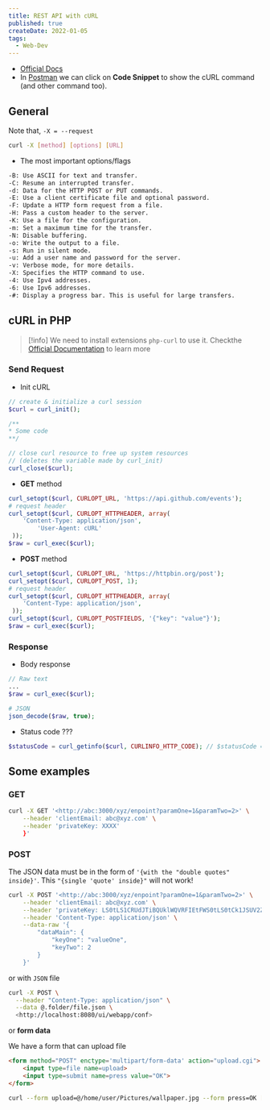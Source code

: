 ```yaml
---
title: REST API with cURL
published: true
createDate: 2022-01-05
tags:
  - Web-Dev
---
```

- [Official Docs](https://curl.se/)
- In [Postman](https://www.postman.com/) we can click on **Code Snippet** to show the cURL command (and other command too).
## General

Note that, `-X = --request`

```bash
curl -X [method] [options] [URL]
```

- The most important options/flags
  
```bash frame="none"
-B: Use ASCII for text and transfer. 
-C: Resume an interrupted transfer. 
-d: Data for the HTTP POST or PUT commands. 
-E: Use a client certificate file and optional password.
-F: Update a HTTP form request from a file. 
-H: Pass a custom header to the server. 
-K: Use a file for the configuration. 
-m: Set a maximum time for the transfer. 
-N: Disable buffering. 
-o: Write the output to a file.
-s: Run in silent mode. 
-u: Add a user name and password for the server. 
-v: Verbose mode, for more details. 
-X: Specifies the HTTP command to use. 
-4: Use Ipv4 addresses. 
-6: Use Ipv6 addresses. 
-#: Display a progress bar. This is useful for large transfers.
```
## cURL in PHP

> [!info]
>We need to install extensions `php-curl` to use it. Checkthe [Official Documentation](https://www.php.net/manual/en/book.curl.php) to learn more

### Send Request

- Init cURL
  
```php
// create & initialize a curl session
$curl = curl_init();

/**
* Some code
**/ 

// close curl resource to free up system resources
// (deletes the variable made by curl_init)
curl_close($curl);
```

- **GET** method
  
```php
curl_setopt($curl, CURLOPT_URL, 'https://api.github.com/events');
# request header
curl_setopt($curl, CURLOPT_HTTPHEADER, array(
    'Content-Type: application/json',
		'User-Agent: cURL'
 ));
$raw = curl_exec($curl);
```
  
- **POST** method

```php
curl_setopt($curl, CURLOPT_URL, 'https://httpbin.org/post');
curl_setopt($curl, CURLOPT_POST, 1);
# request header
curl_setopt($curl, CURLOPT_HTTPHEADER, array(
    'Content-Type: application/json',
 ));
curl_setopt($curl, CURLOPT_POSTFIELDS, '{"key": "value"}');
$raw = curl_exec($curl);
```

### Response

- Body response

```php
// Raw text 
...
$raw = curl_exec($curl); 

# JSON 
json_decode($raw, true);
```

- Status code ???

```php
$statusCode = curl_getinfo($curl, CURLINFO_HTTP_CODE); // $statusCode = 200
```

## Some examples

### GET

```bash
curl -X GET '<http://abc:3000/xyz/enpoint?paramOne=1&paramTwo=2>' \
	--header 'clientEmail: abc@xyz.com' \
	--header 'privateKey: XXXX'
	}'
```

### POST

The JSON data must be in the form of `'{with the "double quotes" inside}'`. This `"{single 'quote' inside}"` will not work!

```bash
curl -X POST '<http://abc:3000/xyz/enpoint?paramOne=1&paramTwo=2>' \
	--header 'clientEmail: abc@xyz.com' \
	--header 'privateKey: LS0tLS1CRUdJTiBQUklWQVRFIEtFWS0tLS0tCk1JSUV2Z0lCQU' \
	--header 'Content-Type: application/json' \
	--data-raw '{
		"dataMain": {
			"keyOne": "valueOne",
			"keyTwo": 2
		}
	}'
```

or with `JSON` file

```bash
curl -X POST \
  --header "Content-Type: application/json" \
  --data @.folder/file.json \
  <http://localhost:8080/ui/webapp/conf>
```

or **form data**

We have a form that can upload file

```html
<form method="POST" enctype='multipart/form-data' action="upload.cgi"> 
	<input type=file name=upload> 
	<input type=submit name=press value="OK">
</form>
```

```bash
curl --form upload=@/home/user/Pictures/wallpaper.jpg --form press=OK [URL]
```
